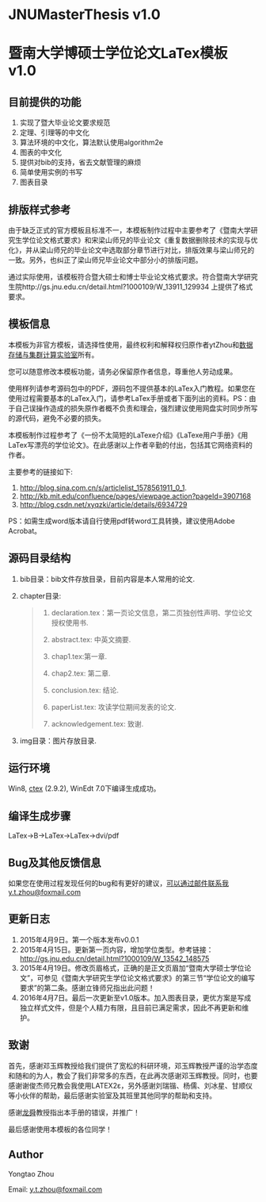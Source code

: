 JNUMasterThesis v1.0
==============================
暨南大学博硕士学位论文LaTex模板 v1.0
==============================

目前提供的功能
--------------------------------------------
1. 实现了暨大毕业论文要求规范
2. 定理、引理等的中文化
3. 算法环境的中文化，算法默认使用algorithm2e
4. 图表的中文化
5. 提供对bib的支持，省去文献管理的麻烦
6. 简单使用实例的书写
7. 图表目录

排版样式参考
-----------------------------------------------
由于缺乏正式的官方模板且标准不一，本模板制作过程中主要参考了《暨南大学研究生学位论文格式要求》和宋梁山师兄的毕业论文《重复数据删除技术的实现与优化》，并从梁山师兄的毕业论文中选取部分章节进行对比，排版效果与梁山师兄的一致。另外，也纠正了梁山师兄毕业论文中部分小的排版问题。

通过实际使用，该模板符合暨大硕士和博士毕业论文格式要求。符合暨南大学研究生院http://gs.jnu.edu.cn/detail.html?1000109/W_13911_129934 上提供了格式要求。

模板信息
-------------------
本模板为非官方模板，请选择性使用，最终权利和解释权归原作者ytZhou和[数据存储与集群计算实验室](http://dsc.jnu.edu.cn)所有。

您可以随意修改本模板功能，请务必保留原作者信息，尊重他人劳动成果。

使用样列请参考源码包中的PDF，源码包不提供基本的LaTex入门教程。如果您在使用过程需要基本的LaTex入门，请参考LaTex手册或者下面列出的资料。PS：由于自己误操作造成的损失原作者概不负责和理会，强烈建议使用网盘实时同步所写的源代码，避免不必要的损失。

本模板制作过程参考了《一份不太简短的LaTexe介绍》《LaTexe用户手册》《用LaTex写漂亮的学位论文》。在此感谢以上作者辛勤的付出，包括其它网络资料的作者。

主要参考的链接如下:

1.  http://blog.sina.com.cn/s/articlelist_1578561911_0_1.
2.  http://kb.mit.edu/confluence/pages/viewpage.action?pageId=3907168
3.  http://blog.csdn.net/xyqzki/article/details/6934729

PS：如需生成word版本请自行使用pdf转word工具转换，建议使用Adobe Acrobat。

源码目录结构
--------------------------------------------------------
1. bib目录：bib文件存放目录，目前内容是本人常用的论文.
2. chapter目录:

    > 1) declaration.tex：第一页论文信息，第二页独创性声明、学位论文授权使用书.
    >
    > 2) abstract.tex: 中英文摘要. 
    >
    > 3) chap1.tex:第一章.
    >
    > 4) chap2.tex: 第二章.
    >
    > 5) conclusion.tex: 结论.
    >
    > 6) paperList.tex: 攻读学位期间发表的论文.
    >
    > 7) acknowledgement.tex: 致谢.

3. img目录：图片存放目录.

运行环境
---------------------------
Win8, [ctex](http://www.ctex.org/HomePage) (2.9.2), WinEdt 7.0下编译生成成功。


编译生成步骤
----------------------------
LaTex->B->LaTex->LaTex->dvi/pdf

Bug及其他反馈信息
-----------------------------------------
如果您在使用过程发现任何的bug和有更好的建议，可以通过邮件联系我y.t.zhou@foxmail.com

更新日志
-----------------------
1. 2015年4月9日。第一个版本发布v0.0.1
2. 2015年4月15日。更新第一页内容，增加学位类型。参考链接：http://gs.jnu.edu.cn/detail.html?1000109/W_13542_148575
3. 2015年4月19日。修改页眉格式，正确的是正文页眉加“暨南大学硕士学位论文”，可参见《暨南大学研究生学位论文格式要求》的第三节“学位论文的编写要求”的第二条。感谢立锋师兄指出此问题！
4. 2016年4月7日。最后一次更新至v1.0版本。加入图表目录，更优方案是写成独立样式文件，但是个人精力有限，且目前已满足需求，因此不再更新和维护。

致谢
---------------------------
首先，感谢邓玉辉教授给我们提供了宽松的科研环境，邓玉辉教授严谨的治学态度和随和的为人，教会了我们非常多的东西，在此再次感谢邓玉辉教授。同时，也要感谢谢俊杰师兄教会我使用LATEX2ε，另外感谢刘瑞锴、杨儒、刘冰星、甘顺仪等小伙伴的帮助，最后感谢实验室及其班里其他同学的帮助和支持。

感谢[龙舜](http://mint.jnu.edu.cn:81/shun/)教授指出本手册的错误，并推广！

最后感谢使用本模板的各位同学！

Author
-------------------
Yongtao Zhou

Email: y.t.zhou@foxmail.com

